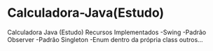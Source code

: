# Calculadora-Java(Estudo)
Calculadora Java (Estudo)
Recursos Implementados
-Swing
-Padrão Observer
-Padrão Singleton
-Enum dentro da própria class
outros...
